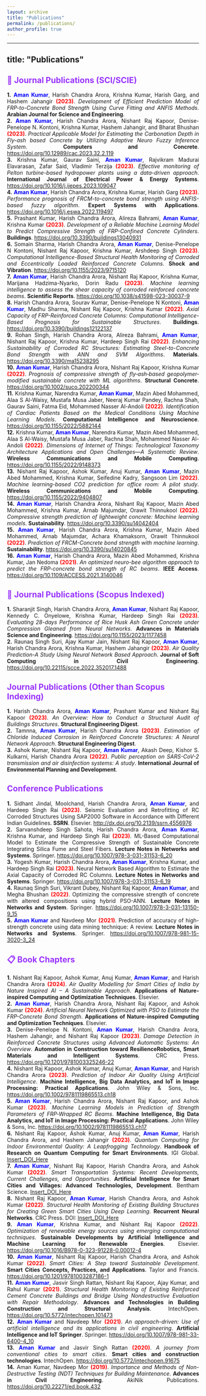 ```yaml
---
layout: archive
title: "Publications"
permalink: /publications/
author_profile: true
---
```


---
title: "Publications"
---

## <span style="color: #9933ff;">📰 Journal Publications (SCI/SCIE)</span>

<div style="text-align: justify;">
<strong>1.</strong> <strong><span style="color: #0000FF;">Aman Kumar</span></strong>, Harish Chandra Arora, Krishna Kumar, Harish Garg, and Hashem Jahangir <strong><span style="color: #FF0000; font-weight: bold;">(2023)</span></strong>. <em>Development of Efficient Prediction Model of FRP-to-Concrete Bond Strength Using Curve Fitting and ANFIS Methods</em>. <strong>Arabian Journal for Science and Engineering</strong>.
</div>

<div style="text-align: justify;">
<strong>2. </strong><strong><span style="color: #0000FF;">Aman Kumar,</span></strong> Harish Chandra Arora, Nishant Raj Kapoor, Denise-Penelope N. Kontoni, Krishna Kumar, Hashem Jahangir, and Bharat Bhushan <strong><span style="color: #FF0000; font-weight: bold;">(2023)</span></strong>. <em>Practical Applicable Model for Estimating the Carbonation Depth in Fly-ash based Concrete by Utilizing Adaptive Neuro Fuzzy Inference System</em>. <strong>Computers and Concrete</strong>. <a href="https://doi.org/10.12989/cac.2023.32.2.119">https://doi.org/10.12989/cac.2023.32.2.119</a>
</div>

<div style="text-align: justify;">
    <strong>3.</strong> Krishna Kumar, Gaurav Saini, <strong><span style="color: #0000FF;">Aman Kumar</span></strong>, Rajvikram Madurai Elavarasan, Zafar Said, Vladimir Terzija <strong><span style="color: #FF0000; font-weight: bold;">(2023)</span></strong>. <em>Effective monitoring of Pelton turbine-based hydropower plants using a data-driven approach</em>. <strong>International Journal of Electrical Power & Energy Systems</strong>. <a href="https://doi.org/10.1016/j.ijepes.2023.109047">https://doi.org/10.1016/j.ijepes.2023.109047</a>
</div>

<div style="text-align: justify;">
    <strong>4.</strong> <strong><span style="color: #0000FF;">Aman Kumar</span></strong>, Harish Chandra Arora, Krishna Kumar, Harish Garg <strong><span style="color: #FF0000; font-weight: bold;">(2023)</span></strong>. <em>Performance prognosis of FRCM-to-concrete bond strength using ANFIS-based fuzzy algorithm</em>. <strong>Expert Systems with Applications</strong>. <a href="https://doi.org/10.1016/j.eswa.2022.119497">https://doi.org/10.1016/j.eswa.2022.119497</a>
</div>

<div style="text-align: justify;">
    <strong>5.</strong> Prashant Kumar, Harish Chandra Arora, Alireza Bahrami, <strong><span style="color: #0000FF;">Aman Kumar</span></strong>, Krishna Kumar <strong><span style="color: #FF0000; font-weight: bold;">(2023)</span></strong>. <em>Development of a Reliable Machine Learning Model to Predict Compressive Strength of FRP-Confined Concrete Cylinders</em>. <strong>Buildings</strong>. <a href="https://doi.org/10.3390/buildings13040931">https://doi.org/10.3390/buildings13040931</a>
</div>

<div style="text-align: justify;">
    <strong>6.</strong> Somain Sharma, Harish Chandra Arora, <strong><span style="color: #0000FF;">Aman Kumar</span></strong>, Denise-Penelope N Kontoni, Nishant Raj Kapoor, Krishna Kumar, Arshdeep Singh <strong><span style="color: #FF0000; font-weight: bold;">(2023)</span></strong>. <em>Computational Intelligence-Based Structural Health Monitoring of Corroded and Eccentrically Loaded Reinforced Concrete Columns</em>. <strong>Shock and Vibration</strong>. <a href="https://doi.org/10.1155/2023/9715120">https://doi.org/10.1155/2023/9715120</a>
</div>

<div style="text-align: justify;">
    <strong>7.</strong> <strong><span style="color: #0000FF;">Aman Kumar</span></strong>, Harish Chandra Arora, Nishant Raj Kapoor, Krishna Kumar, Marijana Hadzima-Nyarko, Dorin Radu <strong><span style="color: #FF0000; font-weight: bold;">(2023)</span></strong>. <em>Machine learning intelligence to assess the shear capacity of corroded reinforced concrete beams</em>. <strong>Scientific Reports</strong>. <a href="https://doi.org/10.1038/s41598-023-30037-9">https://doi.org/10.1038/s41598-023-30037-9</a>
</div>

<div style="text-align: justify;">
    <strong>8.</strong> Harish Chandra Arora, Sourav Kumar, Denise-Penelope N Kontoni, <strong><span style="color: #0000FF;">Aman Kumar</span></strong>, Madhu Sharma, Nishant Raj Kapoor, Krishna Kumar <strong><span style="color: #FF0000; font-weight: bold;">(2022)</span></strong>. <em>Axial Capacity of FRP-Reinforced Concrete Columns: Computational Intelligence-Based Prognosis for Sustainable Structures</em>. <strong>Buildings</strong>. <a href="https://doi.org/10.3390/buildings12122137">https://doi.org/10.3390/buildings12122137</a>
</div>

<div style="text-align: justify;">
    <strong>9.</strong> Rohan Singh, Harish Chandra Arora, Alireza Bahrami, <strong><span style="color: #0000FF;">Aman Kumar</span></strong>, Nishant Raj Kapoor, Krishna Kumar, Hardeep Singh Rai <strong><span style="color: #FF0000; font-weight: bold;">(2022)</span></strong>. <em>Enhancing Sustainability of Corroded RC Structures: Estimating Steel-to-Concrete Bond Strength with ANN and SVM Algorithms</em>. <strong>Materials</strong>. <a href="https://doi.org/10.3390/ma15238295">https://doi.org/10.3390/ma15238295</a>
</div>

<div style="text-align: justify;">
    <strong>10.</strong> <strong><span style="color: #0000FF;">Aman Kumar</span></strong>, Harish Chandra Arora, Nishant Raj Kapoor, Krishna Kumar <strong><span style="color: #FF0000; font-weight: bold;">(2022)</span></strong>. <em>Prognosis of compressive strength of fly‐ash‐based geopolymer‐modified sustainable concrete with ML algorithms</em>. <strong>Structural Concrete</strong>. <a href="https://doi.org/10.1002/suco.202200344">https://doi.org/10.1002/suco.202200344</a>
</div>

<div style="text-align: justify;">
    <strong>11.</strong> Krishna Kumar, Narendra Kumar, <strong><span style="color: #0000FF;">Aman Kumar</span></strong>, Mazin Abed Mohammed, Alaa S Al-Waisy, Mustafa Musa Jaber, Neeraj Kumar Pandey, Rachna Shah, Gaurav Saini, Fatma Eid, Mohammed Nasser Al-Andoli <strong><span style="color: #FF0000; font-weight: bold;">(2022)</span></strong>. <em>Identification of Cardiac Patients Based on the Medical Conditions Using Machine Learning Models</em>. <strong>Computational Intelligence and Neuroscience</strong>. <a href="https://doi.org/10.1155/2022/5882144">https://doi.org/10.1155/2022/5882144</a>
</div>

<div style="text-align: justify;">
    <strong>12.</strong> Krishna Kumar, <strong><span style="color: #0000FF;">Aman Kumar</span></strong>, Narendra Kumar, Mazin Abed Mohammed, Alaa S Al-Waisy, Mustafa Musa Jaber, Rachna Shah, Mohammed Nasser Al-Andoli <strong><span style="color: #FF0000; font-weight: bold;">(2022)</span></strong>. <em>Dimensions of Internet of Things: Technological Taxonomy Architecture Applications and Open Challenges—A Systematic Review</em>. <strong>Wireless Communications and Mobile Computing</strong>. <a href="https://doi.org/10.1155/2022/9148373">https://doi.org/10.1155/2022/9148373</a>
</div>

<div style="text-align: justify;">
    <strong>13.</strong> Nishant Raj Kapoor, Ashok Kumar, Anuj Kumar, <strong><span style="color: #0000FF;">Aman Kumar</span></strong>, Mazin Abed Mohammed, Krishna Kumar, Seifedine Kadry, Sangsoon Lim <strong><span style="color: #FF0000; font-weight: bold;">(2022)</span></strong>. <em>Machine learning-based CO2 prediction for office room: A pilot study</em>. <strong>Wireless Communications and Mobile Computing</strong>. <a href="https://doi.org/10.1155/2022/9404807">https://doi.org/10.1155/2022/9404807</a>
</div>

<div style="text-align: justify;">
    <strong>14.</strong> <strong><span style="color: #0000FF;">Aman Kumar</span></strong>, Harish Chandra Arora, Nishant Raj Kapoor, Mazin Abed Mohammed, Krishna Kumar, Arnab Majumdar, Orawit Thinnukool <strong><span style="color: #FF0000; font-weight: bold;">(2022)</span></strong>. <em>Compressive strength prediction of lightweight concrete: Machine learning models</em>. <strong>Sustainability</strong>. <a href="https://doi.org/10.3390/su14042404">https://doi.org/10.3390/su14042404</a>
</div>

<div style="text-align: justify;">
    <strong>15.</strong> <strong><span style="color: #0000FF;">Aman Kumar</span></strong>, Harish Chandra Arora, Krishna Kumar, Mazin Abed Mohammed, Arnab Majumdar, Achara Khamaksorn, Orawit Thinnukool <strong><span style="color: #FF0000; font-weight: bold;">(2022)</span></strong>. <em>Prediction of FRCM-Concrete bond strength with machine learning</em>. <strong>Sustainability</strong>. <a href="https://doi.org/10.3390/su14020845">https://doi.org/10.3390/su14020845</a>
</div>

<div style="text-align: justify;">
    <strong>16.</strong> <strong><span style="color: #0000FF;">Aman Kumar</span></strong>, Harish Chandra Arora, Mazin Abed Mohammed, Krishna Kumar, Jan Nedoma <strong><span style="color: #FF0000; font-weight: bold;">(2021)</span></strong>. <em>An optimized neuro-bee algorithm approach to predict the FRP-concrete bond strength of RC beams</em>. <strong>IEEE Access</strong>. <a href="https://doi.org/10.1109/ACCESS.2021.3140046">https://doi.org/10.1109/ACCESS.2021.3140046</a>
</div>


## <span style="color: #9933ff;">📝 Journal Publications (Scopus Indexed)</span>

<div style="text-align: justify;">
    <strong>1.</strong> Sharanjit Singh, Harish Chandra Arora, <strong><span style="color: #0000FF;">Aman Kumar</span></strong>, Nishant Raj Kapoor, Kennedy C. Onyelowe, Krishna Kumar, Hardeep Singh Rai <strong><span style="color: #FF0000; font-weight: bold;">(2023)</span></strong>. <em>Evaluating 28-days Performance of Rice Husk Ash Green Concrete under Compression Gleaned from Neural Networks</em>. <strong>Advances in Materials Science and Engineering</strong>. <a href="https://doi.org/10.1155/2023/1177458">https://doi.org/10.1155/2023/1177458</a>
</div>

<div style="text-align: justify;">
    <strong>2.</strong> Raunaq Singh Suri, Ajay Kumar Jain, Nishant Raj Kapoor, <strong><span style="color: #0000FF;">Aman Kumar</span></strong>, Harish Chandra Arora, Krishna Kumar, Hashem Jahangir <strong><span style="color: #FF0000; font-weight: bold;">(2023)</span></strong>. <em>Air Quality Prediction-A Study Using Neural Network Based Approach</em>. <strong>Journal of Soft Computing in Civil Engineering</strong>. <a href="https://doi.org/10.22115/scce.2022.352017.1488">https://doi.org/10.22115/scce.2022.352017.1488</a>
</div>


## <span style="color: #9933ff;">Journal Publications (Other than Scopus Indexing)</span>

<div style="text-align: justify;">
    <strong>1.</strong> Harish Chandra Arora, <strong><span style="color: #0000FF;">Aman Kumar</span></strong>, Prashant Kumar and Nishant Raj Kapoor <strong><span style="color: #FF0000; font-weight: bold;">(2023)</span></strong>. <em>An Overview: How to Conduct a Structural Audit of Buildings Structures</em>. <strong>Structural Engineering Digest</strong>. 
</div>

<div style="text-align: justify;">
    <strong>2.</strong> Tamnna, <strong><span style="color: #0000FF;">Aman Kumar</span></strong>, Harish Chandra Arora <strong><span style="color: #FF0000; font-weight: bold;">(2023)</span></strong>. <em>Estimation of Chloride Induced Corrosion in Reinforced Concrete Structures: A Neural Network Approach</em>. <strong>Structural Engineering Digest</strong>. 
</div>

<div style="text-align: justify;">
    <strong>3.</strong> Ashok Kumar, Nishant Raj Kapoor, <strong><span style="color: #0000FF;">Aman Kumar</span></strong>, Akash Deep, Kishor S. Kulkarni, Harish Chandra Arora <strong><span style="color: #FF0000; font-weight: bold;">(2022)</span></strong>. <em>Public perception on SARS-CoV-2 transmission and air disinfection systems: A study</em>.  <strong>International Journal of Environmental Planning and Development</strong>. 
</div>

## <span style="color: #9933ff;">Conference Publications</span>

<div style="text-align: justify;">
    <strong>1.</strong> Sidhant Jindal, Moolchand, Harish Chandra Arora, <strong><span style="color: #0000FF;">Aman Kumar</span></strong>, and Hardeep Singh Rai <strong><span style="color: #FF0000; font-weight: bold;">(2023)</span></strong>. Seismic Evaluation and Retrofitting of RC Corroded Structures Using SAP2000 Software in Accordance with Different Indian Guidelines. <strong>SSRN</strong>. Elsevier. <a href="http://dx.doi.org/10.2139/ssrn.4556976">http://dx.doi.org/10.2139/ssrn.4556976</a>
</div>

<div style="text-align: justify;">
    <strong>2.</strong> Sarvanshdeep Singh Sahota, Harish Chandra Arora, <strong><span style="color: #0000FF;">Aman Kumar</span></strong>, Krishna Kumar, and Hardeep Singh Rai <strong><span style="color: #FF0000; font-weight: bold;">(2023)</span></strong>. ML-Based Computational Model to Estimate the Compressive Strength of Sustainable Concrete Integrating Silica Fume and Steel Fibers. <strong>Lecture Notes in Networks and Systems</strong>. Springer. <a href="https://doi.org/10.1007/978-3-031-31153-6_20">https://doi.org/10.1007/978-3-031-31153-6_20</a>
</div>

<div style="text-align: justify;">
    <strong>3.</strong> Yogesh Kumar, Harish Chandra Arora, <strong><span style="color: #0000FF;">Aman Kumar</span></strong>, Krishna Kumar, and Hardeep Singh Rai <strong><span style="color: #FF0000; font-weight: bold;">(2023)</span></strong>. Neural Network Based Algorithm to Estimate the Axial Capacity of Corroded RC Columns. <strong>Lecture Notes in Networks and Systems</strong>. Springer. <a href="https://doi.org/10.1007/978-3-031-31153-6_19">https://doi.org/10.1007/978-3-031-31153-6_19</a>
</div>

<div style="text-align: justify;">
    <strong>4.</strong> Raunaq Singh Suri, Vikrant Dubey, Nishant Raj Kapoor, <strong><span style="color: #0000FF;">Aman Kumar</span></strong>, and Megha Bhushan <strong><span style="color: #FF0000; font-weight: bold;">(2022)</span></strong>. Optimizing the compressive strength of concrete with altered compositions using hybrid PSO-ANN. <strong>Lecture Notes in Networks and System</strong>. Springer. <a href="https://doi.org/10.1007/978-3-031-13150-9_15">https://doi.org/10.1007/978-3-031-13150-9_15</a>
</div>

<div style="text-align: justify;">
    <strong>5.</strong> <strong><span style="color: #0000FF;">Aman Kumar</span></strong> and Navdeep Mor <strong><span style="color: #FF0000; font-weight: bold;">(2021)</span></strong>. Prediction of accuracy of high-strength concrete using data mining technique: A review. <strong>Lecture Notes in Networks and Systems</strong>. Springer. <a href="https://doi.org/10.1007/978-981-15-3020-3_24">https://doi.org/10.1007/978-981-15-3020-3_24</a>
</div>


## <span style="color: #9933ff;">📋 Book Chapters</span>

<div style="text-align: justify;">
    <strong>1.</strong> Nishant Raj Kapoor, Ashok Kumar, Anuj Kumar, <strong><span style="color: #0000FF;">Aman Kumar</span></strong>, and Harish Chandra Arora <strong><span style="color: #FF0000; font-weight: bold;">(2024)</span></strong>. <em>Air Quality Modelling for Smart Cities of India by Nature Inspired AI – A Sustainable Approach</em>. <strong>Applications of Nature-inspired Computing and Optimization Techniques</strong>. Elsevier. 
</div>

<div style="text-align: justify;">
    <strong>2.</strong> <strong><span style="color: #0000FF;">Aman Kumar</span></strong>, Harish Chandra Arora, Nishant Raj Kapoor, and Ashok Kumar <strong><span style="color: #FF0000; font-weight: bold;">(2024)</span></strong>. <em>Artificial Neural Network Optimized with PSO to Estimate the FRP-Concrete Bond Strength</em>. <strong>Applications of Nature-inspired Computing and Optimization Techniques</strong>. Elsevier. 
</div>

<div style="text-align: justify;">
    <strong>3.</strong> Denise-Penelope N. Kontoni, <strong><span style="color: #0000FF;">Aman Kumar</span></strong>, Harish Chandra Arora, Hashem Jahangir, and Nishant Raj Kapoor <strong><span style="color: #FF0000; font-weight: bold;">(2023)</span></strong>. <em>Damage Detection in Reinforced Concrete Structures using Advanced Automatic Systems: An Overview</em>. <strong>Automation in Construction toward ResilienceRobotics, Smart Materials and Intelligent Systems</strong>. CRC Press. <a href="https://doi.org/10.1201/9781003325246-22">https://doi.org/10.1201/9781003325246-22</a>
</div>

<div style="text-align: justify;">
    <strong>4.</strong> Nishant Raj Kapoor, Ashok Kumar, Anuj Kumar, <strong><span style="color: #0000FF;">Aman Kumar</span></strong>, and Harish Chandra Arora <strong><span style="color: #FF0000; font-weight: bold;">(2023)</span></strong>. <em>Prediction of Indoor Air Quality Using Artificial Intelligence</em>. <strong>Machine Intelligence, Big Data Analytics, and IoT in Image Processing: Practical Applications</strong>. John Wiley & Sons, Inc. <a href="https://doi.org/10.1002/9781119865513.ch18">https://doi.org/10.1002/9781119865513.ch18</a>
</div>

<div style="text-align: justify;">
    <strong>5.</strong> <strong><span style="color: #0000FF;">Aman Kumar</span></strong>, Harish Chandra Arora, Nishant Raj Kapoor, and Ashok Kumar <strong><span style="color: #FF0000; font-weight: bold;">(2023)</span></strong>. <em>Machine Learning Models in Prediction of Strength Parameters of FRP‐Wrapped RC Beams</em>. <strong>Machine Intelligence, Big Data Analytics, and IoT in Image Processing: Practical Applications</strong>. John Wiley & Sons, Inc. <a href="https://doi.org/10.1002/9781119865513.ch17">https://doi.org/10.1002/9781119865513.ch17</a>
</div>

<div style="text-align: justify;">
    <strong>6.</strong> Nishant Raj Kapoor, Ashok Kumar, Anuj Kumar, <strong><span style="color: #0000FF;">Aman Kumar</span></strong>, Harish Chandra Arora, and Hashem Jahangir <strong><span style="color: #FF0000; font-weight: bold;">(2023)</span></strong>. <em>Quantum Computing for Indoor Environmental Quality: A Leapfrogging Technology</em>. <strong>Handbook of Research on Quantum Computing for Smart Environments</strong>. IGI Global. <a href="Insert_DOI_Here">Insert_DOI_Here</a>
</div>

<div style="text-align: justify;">
    <strong>7.</strong> <strong><span style="color: #0000FF;">Aman Kumar</span></strong>, Nishant Raj Kapoor, Harish Chandra Arora, and Ashok Kumar <strong><span style="color: #FF0000; font-weight: bold;">(2022)</span></strong>. <em>Smart Transportation Systems: Recent Developments, Current Challenges, and Opportunities</em>. <strong>Artificial Intelligence for Smart Cities and Villages: Advanced Technologies, Development</strong>. Bentham Science. <a href="Insert_DOI_Here">Insert_DOI_Here</a>
</div>

<div style="text-align: justify;">
    <strong>8.</strong> Nishant Raj Kapoor, <strong><span style="color: #0000FF;">Aman Kumar</span></strong>, Harish Chandra Arora, and Ashok Kumar <strong><span style="color: #FF0000; font-weight: bold;">(2022)</span></strong>. <em>Structural Health Monitoring of Existing Building Structures for Creating Green Smart Cities Using Deep Learning</em>. <strong>Recurrent Neural Networks</strong>. CRC Press. DOI: <a href="Insert_DOI_Here">Insert_DOI_Here</a>
</div>

<div style="text-align: justify;">
    <strong>9.</strong> <strong><span style="color: #0000FF;">Aman Kumar</span></strong>, Krishna Kumar, and Nishant Raj Kapoor <strong><span style="color: #FF0000; font-weight: bold;">(2022)</span></strong>. <em>Optimization of renewable energy sources using emerging computational techniques</em>. <strong>Sustainable Developments by Artificial Intelligence and Machine Learning for Renewable Energies</strong>. Elsevier. <a href="https://doi.org/10.1016/B978-0-323-91228-0.00012-4">https://doi.org/10.1016/B978-0-323-91228-0.00012-4</a>
</div>

<div style="text-align: justify;">
    <strong>10.</strong> <strong><span style="color: #0000FF;">Aman Kumar</span></strong>, Nishant Raj Kapoor, Harish Chandra Arora, and Ashok Kumar <strong><span style="color: #FF0000; font-weight: bold;">(2022)</span></strong>. <em>Smart Cities: A Step toward Sustainable Development</em>. <strong>Smart Cities Concepts, Practices, and Applications</strong>. Taylor and Francis. <a href="https://doi.org/10.1201/9781003287186-1">https://doi.org/10.1201/9781003287186-1</a>
</div>

<div style="text-align: justify;">
    <strong>11.</strong> <strong><span style="color: #0000FF;">Aman Kumar</span></strong>, Jasvir Singh Rattan, Nishant Raj Kapoor, Ajay Kumar, and Rahul Kumar <strong><span style="color: #FF0000; font-weight: bold;">(2021)</span></strong>. <em>Structural Health Monitoring of Existing Reinforced Cement Concrete Buildings and Bridge Using Nondestructive Evaluation with Repair Methodology</em>. <strong>Advances and Technologies in Building Construction and Structural Analysis</strong>. IntechOpen. <a href="https://doi.org/10.5772/intechopen.101473">https://doi.org/10.5772/intechopen.101473</a>
</div>

<div style="text-align: justify;">
    <strong>12.</strong> <strong><span style="color: #0000FF;">Aman Kumar</span></strong> and Navdeep Mor <strong><span style="color: #FF0000; font-weight: bold;">(2021)</span></strong>. <em>An approach-driven: Use of artificial intelligence and its applications in civil engineering</em>. <strong>Artificial Intelligence and IoT Springer</strong>. Springer. <a href="https://doi.org/10.1007/978-981-33-6400-4_10">https://doi.org/10.1007/978-981-33-6400-4_10</a>
</div>

<div style="text-align: justify;">
    <strong>13.</strong> <strong><span style="color: #0000FF;">Aman Kumar</span></strong> and Jasvir Singh Rattan <strong><span style="color: #FF0000; font-weight: bold;">(2020)</span></strong>. <em>A journey from conventional cities to smart cities</em>. <strong>Smart cities and construction technologies</strong>. IntechOpen. <a href="https://doi.org/10.5772/intechopen.91675">https://doi.org/10.5772/intechopen.91675</a>
</div>

<div style="text-align: justify;">
    <strong>14.</strong> Aman Kumar, Navdeep Mor <strong><span style="color: #FF0000; font-weight: bold;">(2019)</span></strong>. <em>Importance and Methods of Non-Destructive Testing (NDT) Techniques for Building Maintenance</em>. <strong>Advances in Civil Engineering</strong>. AkiNik Publications. <a href="https://doi.org/10.22271/ed.book.432">https://doi.org/10.22271/ed.book.432</a>
</div>
